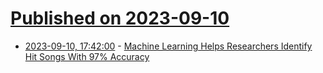 # [Published on 2023-09-10](index.md)

* [2023-09-10, 17:42:00](https://soylentnews.org/article.pl?sid=23/09/09/0752258&from=rss) - [Machine Learning Helps Researchers Identify Hit Songs With 97% Accuracy](https://soylentnews.org/article.pl?sid=23/09/09/0752258&from=rss)
